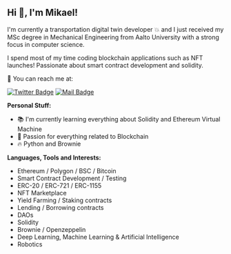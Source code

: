 <h2> Hi 👋, I'm Mikael! </h2>

I'm currently a transportation digital twin developer 💥 and I just received my MSc degree in Mechanical Engineering from Aalto University with a strong focus in computer science. 

I spend most of my time coding blockchain applications such as NFT launches! Passionate about smart contract development and solidity.



📧 You can reach me at:


[![Twitter Badge](https://img.shields.io/badge/-@maakkoeth-1ca0f1?style=flat&labelColor=1ca0f1&logo=twitter&logoColor=white&link=https://twitter.com/maakkoeth)](https://twitter.com/maakkoeth) [![Mail Badge](https://img.shields.io/badge/-mikael.aakko-c0392b?style=flat&labelColor=c0392b&logo=gmail&logoColor=white)](mailto:mikael.aakko@gmail.com)

**Personal Stuff:**

- 📚 I'm currently learning everything about Solidity and Ethereum Virtual Machine
- 🧬 Passion for everything related to Blockchain
- 🔥 Python and Brownie
  
**Languages, Tools and Interests:**   

 - Ethereum / Polygon / BSC / Bitcoin
 - Smart Contract Development / Testing
 - ERC-20 / ERC-721 / ERC-1155
 - NFT Marketplace
 - Yield Farming / Staking contracts
 - Lending / Borrowing contracts
 - DAOs
 - Solidity
 - Brownie / Openzeppelin
 - Deep Learning, Machine Learning & Artificial Intelligence
 - Robotics




#
